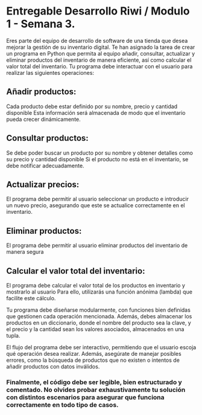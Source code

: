 # Entregable Desarrollo Riwi / Modulo 1 - Semana 3.

Eres parte del equipo de desarrollo de software de una tienda que desea mejorar la gestión de su inventario digital. Te han asignado la tarea de crear un programa en Python que permita al equipo añadir, consultar, actualizar y eliminar productos del inventario de manera eficiente, así como calcular el valor total del inventario. Tu programa debe interactuar con el usuario para realizar las siguientes operaciones:

## Añadir productos:
Cada producto debe estar definido por su nombre, precio y cantidad disponible
Esta información será almacenada de modo que el inventario pueda crecer dinámicamente.

## Consultar productos:
Se debe poder buscar un producto por su nombre y obtener detalles como su precio y cantidad disponible
Si el producto no está en el inventario, se debe notificar adecuadamente.

## Actualizar precios:
El programa debe permitir al usuario seleccionar un producto e introducir un nuevo precio, asegurando que este se actualice correctamente en el inventario.

## Eliminar productos:
El programa debe permitir al usuario eliminar productos del inventario de manera segura

## Calcular el valor total del inventario:
El programa debe calcular el valor total de los productos en inventario y mostrarlo al usuario Para ello, utilizarás una función anónima (lambda) que facilite este cálculo.

Tu programa debe diseñarse modularmente, con funciones bien definidas que gestionen cada operación mencionada. Además, debes almacenar los productos en un diccionario, donde el nombre del producto sea la clave, y el precio y la cantidad sean los valores asociados, almacenados en una tupla.

El flujo del programa debe ser interactivo, permitiendo que el usuario escoja qué operación desea realizar. Además, asegúrate de manejar posibles errores, como la búsqueda de productos que no existen o intentos de añadir productos con datos inválidos.

### Finalmente, el código debe ser legible, bien estructurado y comentado. No olvides probar exhaustivamente tu solución con distintos escenarios para asegurar que funciona correctamente en todo tipo de casos.